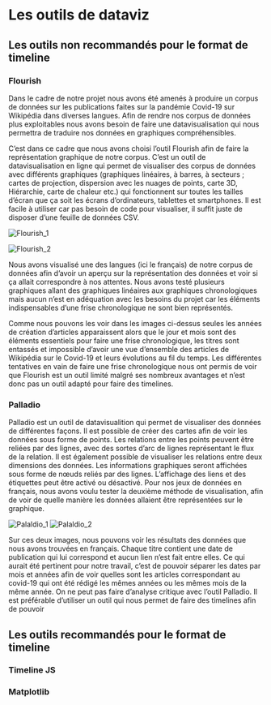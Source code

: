 # Les outils de dataviz

## Les outils non recommandés pour le format de timeline
### Flourish 
Dans le cadre de notre projet nous avons été amenés à produire un corpus de données sur les publications faites sur la pandémie Covid-19 sur Wikipédia dans diverses langues. Afin de rendre nos corpus de données plus exploitables nous avons besoin de faire une datavisualisation qui nous permettra de traduire nos données en graphiques compréhensibles.

C’est dans ce cadre que nous avons choisi l’outil Flourish afin de faire la représentation graphique de notre corpus. C’est un outil de datavisualisation en ligne qui permet de visualiser des corpus de données avec différents graphiques (graphiques linéaires, à barres, à secteurs ; cartes de projection, dispersion avec les nuages de points, carte 3D, Hiérarchie, carte de chaleur etc.) qui fonctionnent sur toutes les tailles d’écran que ça soit les écrans d’ordinateurs, tablettes et smartphones. Il est facile à utiliser car pas besoin de code pour visualiser, il suffit juste de disposer d’une feuille de données CSV.

![Flourish_1](https://user-images.githubusercontent.com/75143201/121436193-69071200-c980-11eb-812c-56878de7b948.png)

![Flourish_2](https://user-images.githubusercontent.com/75143201/121436211-73291080-c980-11eb-922e-63dcb320a2d4.png)

Nous avons visualisé une des langues (ici le français) de notre corpus de données afin d’avoir un aperçu sur la représentation des données et voir si ça allait correspondre à nos attentes. Nous avons testé plusieurs graphiques allant des graphiques linéaires aux graphiques chronologiques mais aucun n’est en adéquation avec les besoins du projet car les éléments indispensables d’une frise chronologique ne sont bien représentés. 

Comme nous pouvons les voir dans les images ci-dessus seules les années de création d’articles apparaissent alors que le jour et mois sont des éléments essentiels pour faire une frise chronologique, les titres sont entassés et impossible d’avoir une vue d’ensemble des articles de Wikipédia sur le Covid-19 et leurs évolutions au fil du temps. Les différentes tentatives en vain de faire une frise chronologique nous ont permis de voir que Flourish est un outil limité malgré ses nombreux avantages et n’est donc pas un outil adapté pour faire des timelines. 

### Palladio
Palladio est un outil de datavisualition qui permet de visualiser des données de différentes façons. Il est possible de créer des cartes afin de voir les données sous forme de points. Les relations entre les points peuvent être reliées par des lignes, avec des sortes d’arc de lignes représentant le flux de la relation. Il est également possible de  visualiser les relations entre deux dimensions des données. Les informations graphiques seront affichées sous forme de nœuds reliés par des lignes. L’affichage des liens et des étiquettes peut être activé ou désactivé.
Pour nos jeux de données en français, nous avons voulu tester la deuxième méthode de visualisation, afin de voir de quelle manière les données allaient être représentées sur le graphique.

![Palaldio_1](https://user-images.githubusercontent.com/74506096/121567571-04e75b00-ca1f-11eb-8de5-c32e96092437.png)
![Palaldio_2](https://user-images.githubusercontent.com/74506096/121567654-1f213900-ca1f-11eb-98ba-6ea3e71c5ad8.png)

Sur ces deux images, nous pouvons voir les résultats des données que nous avons trouvées en français. Chaque titre contient une date de publication qui lui correspond et aucun lien n’est fait entre elles. Ce qui aurait été pertinent pour notre travail, c’est de pouvoir séparer les dates par mois et années afin de voir quelles sont les articles correspondant au covid-19 qui ont été rédigé les mêmes années ou les mêmes mois de la même année.
On ne peut pas faire d’analyse critique avec l’outil Palladio. Il est préférable d’utiliser un outil qui nous permet de faire des timelines afin de pouvoir




## Les outils recommandés pour le format de timeline
### Timeline JS
### Matplotlib
